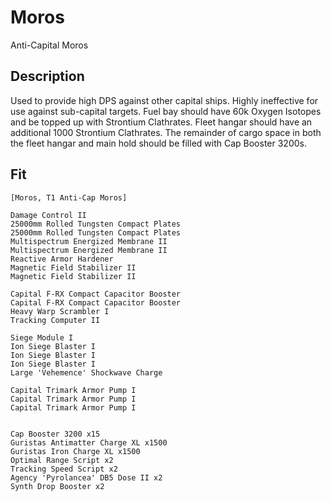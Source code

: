 # Moros

Anti-Capital Moros

## Description

Used to provide high DPS against other capital ships.  Highly ineffective for use against sub-capital targets.  Fuel bay should have 60k Oxygen Isotopes and be topped up with Strontium Clathrates. Fleet hangar should have an additional 1000 Strontium Clathrates.  The remainder of cargo space in both the fleet hangar and main hold should be filled with Cap Booster 3200s.

## Fit
```
[Moros, T1 Anti-Cap Moros]

Damage Control II
25000mm Rolled Tungsten Compact Plates
25000mm Rolled Tungsten Compact Plates
Multispectrum Energized Membrane II
Multispectrum Energized Membrane II
Reactive Armor Hardener
Magnetic Field Stabilizer II
Magnetic Field Stabilizer II

Capital F-RX Compact Capacitor Booster
Capital F-RX Compact Capacitor Booster
Heavy Warp Scrambler I
Tracking Computer II

Siege Module I
Ion Siege Blaster I
Ion Siege Blaster I
Ion Siege Blaster I
Large 'Vehemence' Shockwave Charge

Capital Trimark Armor Pump I
Capital Trimark Armor Pump I
Capital Trimark Armor Pump I


Cap Booster 3200 x15
Guristas Antimatter Charge XL x1500
Guristas Iron Charge XL x1500
Optimal Range Script x2
Tracking Speed Script x2
Agency 'Pyrolancea' DB5 Dose II x2
Synth Drop Booster x2
```
